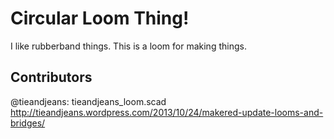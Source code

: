 Circular Loom Thing!
====================

I like rubberband things. This is a loom for making things.


Contributors
------------

@tieandjeans: tieandjeans_loom.scad http://tieandjeans.wordpress.com/2013/10/24/makered-update-looms-and-bridges/
